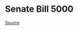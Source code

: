 # Senate Bill 5000

[Source](http://lawfilesext.leg.wa.gov/biennium/2023-24/Pdf/Bills/Senate%20Bills/5000.pdf)